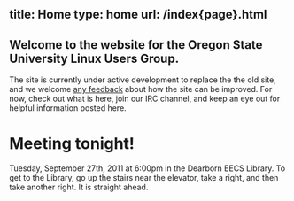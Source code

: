 title: Home
type: home
url: /index{page}.html
---

Welcome to the website for the Oregon State University Linux Users Group.
-------------------------------------------------------------------------

The site is currently under active development to replace the the old site,
and we welcome [any feedback][gh-issues] about how the site can be improved.
For now, check out what is here, join our IRC channel, and keep an eye out
for helpful information posted here.

[gh-issues]: https://github.com/OSULUG/OSULUG-Website/issues

Meeting tonight!
================

Tuesday, September 27th, 2011 at 6:00pm in the Dearborn EECS Library. To get to
the Library, go up the stairs near the elevator, take a right, and then take
another right. It is straight ahead.
